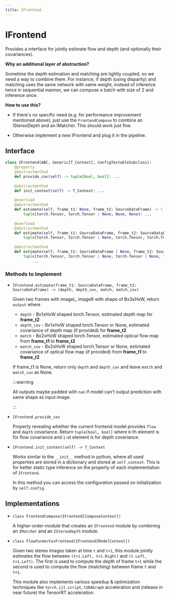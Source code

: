 ```yaml
---
title: IFrontend
---
```


# IFrontend

Provides a interface for jointly estimate flow and depth (and optionally their covariances).

**Why an additional layer of abstraction?**

Sometime the depth estimation and matching are tightly coupled, so we need a way to combine them. For instance, if depth (using disparity) and matching uses the same network with same weight, instead of inference twice in sequential mannor, we can compose a batch with size of 2 and inference once.

**How to use this?**

- If there's no specific need (e.g. for performance improvement mentioned above), just use the `FrontendCompose`
    to combine an IStereoDepth and an IMatcher. This should work just fine.

- Otherwise implement a new IFrontend and plug it in the pipeline.

## Interface

```python title="Module/Frontend/Frontend.py"
class IFrontend(ABC, Generic[T_Context], ConfigTestableSubclass):
    @property
    @abstractmethod
    def provide_cov(self) -> tuple[bool, bool]: ...
    
    @abstractmethod
    def init_context(self) -> T_Context: ...
    
    @overload
    @abstractmethod
    def estimate(self, frame_t1: None, frame_t2: SourceDataFrame) -> \
        tuple[torch.Tensor, torch.Tensor | None, None, None]: ...
    
    @overload
    @abstractmethod
    def estimate(self, frame_t1: SourceDataFrame, frame_t2: SourceDataFrame) -> \
        tuple[torch.Tensor, torch.Tensor | None, torch.Tensor, torch.Tensor | None]: ...
    
    @abstractmethod
    def estimate(self, frame_t1: SourceDataFrame | None, frame_t2: SourceDataFrame) -> \
        tuple[torch.Tensor, torch.Tensor | None, torch.Tensor | None, torch.Tensor | None]:
            ...
```

### Methods to Implement

* `IFrontend.estimate(frame_t1: SourceDataFrame, frame_t2: SourceDataFrame) -> (depth, depth_cov, match, match_cov)`

    Given two frames with imageL, imageR with shape of Bx3xHxW, return `output` where

    * `depth`   - Bx1xHxW shaped torch.Tensor, estimated depth map for **frame_t2**
    * `depth_cov`   - Bx1xHxW shaped torch.Tensor or None, estimated covariance of depth map (if provided) for **frame_t2**
    * `match`   - Bx2xHxW shaped torch.Tensor, estimated optical flow map from **frame_t1** to **frame_t2**
    * `match_cov`   - Bx2xHxW shaped torch.Tensor or None, estimated covariance of optical flow map (if provided) from **frame_t1** to **frame_t2**

    If frame_t1 is None, return only `depth` and `depth_cov` and leave `match` and `match_cov` as None.

    :::warning

    All outputs maybe padded with `nan` if model can't output prediction with same shape as input image.

    :::

* `IFrontend.provide_cov`

    Property revealing whether the current frontend model provides `flow` and `depth` covariance. Return `tuple[bool, bool]` where `0`-th element is for flow covariance and `1`-st element is for depth covariance.

* `IFrontend.init_context(self) -> T_Context`

    Works similar to the `__init__` method in python, where all used properties are stored in a dictionary and stored at `self.context`. This is for better static type inference on the property of each implementation of `IFrontend`.

    In this method you can access the configuration passed on initialization by `self.config`.

## Implementations

* `class FrontendCompose(IFrontend[ComposeContext])`

    A higher-order-module that creates an `IFrontend` module by combining an `IMatcher` and an `IStereoDepth` module.

* `class FlowFormerCovFrontend(IFrontend[ModelContext])`

    Given two stereo images taken at time `t` and `t+1`, this module jointly estimates the flow between `(t+1.Left, t+1.Right)` and `(t.Left, t+1.Left)`. The first is used to compute the depth of frame `t+1` while the second is used to compute the flow (matching) between frame `t` and `t+1`.

    This module also implements various speedup & optimization techniques like `torch.jit.script`, `CUDAGraph` acceleration and (release in near future) the TensorRT acceleration.
